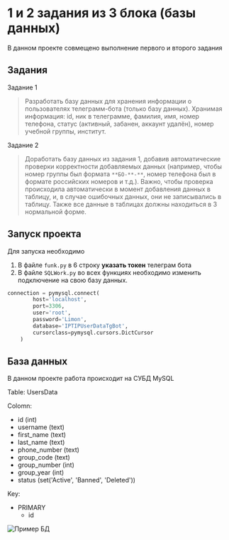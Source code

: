 # 1 и 2 задания из 3 блока (базы данных)

В данном проекте совмещено выполнение первого и второго задания
## Задания #
Задание 1
> Разработать базу данных для хранения информации о пользователях телеграмм-бота (только базу данных). Хранимая информация: id, ник в телеграмме, фамилия, имя, номер телефона, статус (активный, забанен, аккаунт удалён), номер учебной группы, институт.

Задание 2
> Доработать базу данных из задания 1, добавив автоматические проверки корректности добавляемых данных (например, чтобы номер группы был формата `**БО-**-**`, номер телефона был в формате российских номеров и т.д.). Важно, чтобы проверка происходила автоматически в момент добавления данных в таблицу, и, в случае ошибочных данных, они не записывались в таблицу. Также все данные в таблицах должны находиться в 3 нормальной форме.

## Запуск проекта #
Для запуска необходимо 
1. В файле `funk.py` в 6 строку **указать токен** телеграм бота
2. В файле `SQLWork.py` во всех функциях необходимо изменить подключение на свою базу данных. 
```python
connection = pymysql.connect(
        host='localhost',
        port=3306,
        user='root',
        password='Limon',
        database='IPTIPUserDataTgBot',
        cursorclass=pymysql.cursors.DictCursor
    )
```

## База данных #
В данном проекте работа происходит на СУБД MySQL

Table: UsersData

Colomn:
- id (int)
- username (text)
- first_name (text)
- last_name (text)
- phone_number (text)
- group_code (text)
- group_number (int)
- group_year (int)
- status (set('Active', 'Banned', 'Deleted'))

Key:
- PRIMARY
    - id

![Пример БД](https://i.imgur.com/suKkcUj.png)
